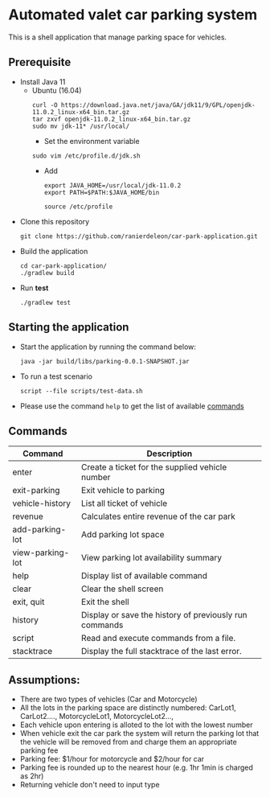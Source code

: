 # Automated valet car parking system

This is a shell application that manage parking space for vehicles.

## Prerequisite
 - Install Java 11 
    - Ubuntu (16.04)
        ```shell
        curl -O https://download.java.net/java/GA/jdk11/9/GPL/openjdk-11.0.2_linux-x64_bin.tar.gz
        tar zxvf openjdk-11.0.2_linux-x64_bin.tar.gz
        sudo mv jdk-11* /usr/local/
        ```
        - Set the environment variable
        ```shell
        sudo vim /etc/profile.d/jdk.sh
        ```
        - Add
            ```
            export JAVA_HOME=/usr/local/jdk-11.0.2
            export PATH=$PATH:$JAVA_HOME/bin
            ```
            ```shell
            source /etc/profile
            ```
 - Clone this repository
   ```shell
   git clone https://github.com/ranierdeleon/car-park-application.git
   ```
 - Build the application
   ```shell
   cd car-park-application/
   ./gradlew build
   ```
 - Run **test**
   ```shell
   ./gradlew test
   ```

## Starting **the** application
 - Start the application by running the command below:
   ```shell
   java -jar build/libs/parking-0.0.1-SNAPSHOT.jar
   ```
 - To run a test scenario
   ```shell
   script --file scripts/test-data.sh
   ```
 - Please use the command `help` to get the list of available [commands](#commands)

## Commands

Command | Description
--- | --- 
enter | Create a ticket for the supplied vehicle number
exit-parking | Exit vehicle to parking
vehicle-history | List all ticket of vehicle
revenue | Calculates entire revenue of the car park
add-parking-lot | Add parking lot space
view-parking-lot | View parking lot availability summary
help | Display list of available command
clear | Clear the shell screen
exit, quit | Exit the shell
history | Display or save the history of previously run commands
script | Read and execute commands from a file.
stacktrace | Display the full stacktrace of the last error.

## Assumptions:
 - There are two types of vehicles (Car and Motorcycle)
 - All the lots in the parking space are distinctly numbered: CarLot1, CarLot2...., MotorcycleLot1, MotorcycleLot2...,
 - Each vehicle upon entering is alloted to the lot with the lowest number
 - When vehicle exit the car park the system will return the parking lot that the vehicle will be removed from and charge them an appropriate parking fee
 - Parking fee: $1/hour for motorcycle and $2/hour for car
 - Parking fee is rounded up to the nearest hour (e.g. 1hr 1min is charged as 2hr)
 - Returning vehicle don't need to input type
